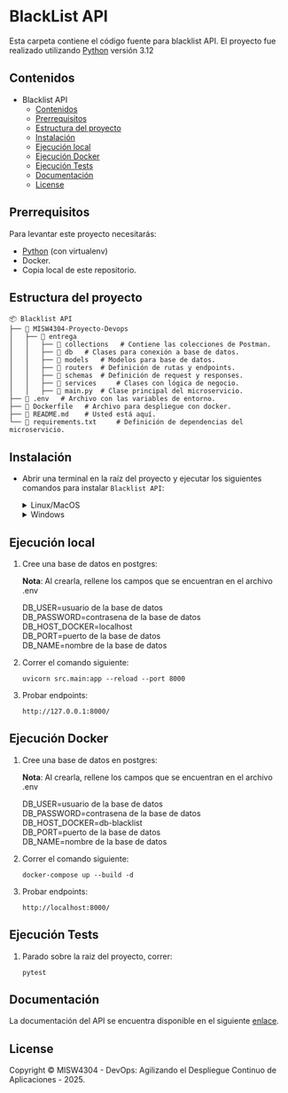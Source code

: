 # BlackList API

Esta carpeta contiene el código fuente para blacklist API. El proyecto fue realizado utilizando [Python](https://www.python.org/downloads/) versión 3.12



## Contenidos

- Blacklist API
  - [Contenidos](#contenidos)
  - [Prerrequisitos](#prerrequisitos)
  - [Estructura del proyecto](#estructura-del-proyecto)
  - [Instalación](#instalación)
  - [Ejecución local](#ejecución-local) 
  - [Ejecución Docker](#ejecución-docker)
  - [Ejecución Tests](#ejecución-tests)
  - [Documentación](#documentación)
  - [License](#license)

## Prerrequisitos

Para levantar este proyecto necesitarás:

* [Python](https://www.python.org/downloads/) (con virtualenv)
* Docker.
* Copia local de este repositorio.


## Estructura del proyecto

```
📦 Blacklist API
├── 📁 MISW4304-Proyecto-Devops
│   ├── 📁 entrega
│   │   ├── 📁 collections   # Contiene las colecciones de Postman.
│   │   ├── 📁 db   # Clases para conexión a base de datos.
│   │   ├── 📁 models   # Modelos para base de datos.
│   │   ├── 📁 routers  # Definición de rutas y endpoints.
│   │   ├── 📁 schemas  # Definición de request y responses.
│   │   ├── 📁 services     # Clases con lógica de negocio.
│   │   ├── 📄 main.py  # Clase principal del microservicio.
├── 📄 .env   # Archivo con las variables de entorno.
├── 📄 Dockerfile   # Archivo para despliegue con docker.
├── 📄 README.md    # Usted está aquí.
└── 📄 requirements.txt     # Definición de dependencias del microservicio.
```

## Instalación

* Abrir una terminal en la raíz del proyecto y ejecutar los siguientes comandos para instalar `Blacklist API`:

    <details>
    <summary>Linux/MacOS</summary>
    <pre><code>  python -m venv venv
    . venv/bin/activate
    pip install -r requirements.txt</code></pre>
    </details>

    <details>
    <summary>Windows</summary>
    <pre><code>  python -m venv venv
    .\venv\Scripts\activate
    pip install -r requirements.txt</code></pre>
    </details>
    
## Ejecución local

1. Cree una base de datos en postgres:
   
    **Nota**:  Al crearla, rellene los campos que se encuentran en el archivo .env

    DB_USER=usuario de la base de datos  
    DB_PASSWORD=contrasena de la base de datos  
    DB_HOST_DOCKER=localhost  
    DB_PORT=puerto de la base de datos  
    DB_NAME=nombre de la base de datos


2.  Correr el comando siguiente:

    ```
    uvicorn src.main:app --reload --port 8000
    ```

2.  Probar endpoints:

    ```
    http://127.0.0.1:8000/
    ```

## Ejecución Docker

1. Cree una base de datos en postgres:
   
    **Nota**:  Al crearla, rellene los campos que se encuentran en el archivo .env

    DB_USER=usuario de la base de datos  
    DB_PASSWORD=contrasena de la base de datos  
    DB_HOST_DOCKER=db-blacklist  
    DB_PORT=puerto de la base de datos  
    DB_NAME=nombre de la base de datos  


2.  Correr el comando siguiente:

    ```
    docker-compose up --build -d
    ```

3.  Probar endpoints:

    ```
    http://localhost:8000/
    ```

## Ejecución Tests

1.  Parado sobre la raiz del proyecto, correr:

    ```
    pytest
    ```

## Documentación

La documentación del API se encuentra disponible en el siguiente [enlace](https://documenter.getpostman.com/view/13706451/2sB2cRC3xX).

## License

Copyright © MISW4304 - DevOps: Agilizando el Despliegue Continuo de Aplicaciones - 2025.

